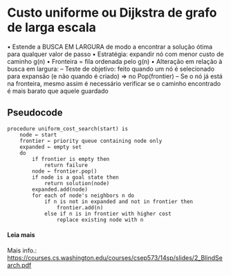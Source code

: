 # Custo uniforme ou Dijkstra de grafo de larga escala

• Estende a BUSCA EM LARGURA de modo a encontrar a solução ótima para
qualquer valor de passo
• Estratégia: expandir nó com menor custo de caminho g(n)
• Fronteira = fila ordenada pelo g(n)
• Alteração em relação à busca em largura:
	– Teste de objetivo: feito quando um nó é selecionado para expansão
(e não quando é criado) => no Pop(frontier)
	– Se o nó já está na fronteira, mesmo assim é necessário verificar se o
caminho encontrado é mais barato que aquele guardado

## Pseudocode
```
procedure uniform_cost_search(start) is
    node ← start
    frontier ← priority queue containing node only
    expanded ← empty set
    do
        if frontier is empty then
            return failure
        node ← frontier.pop()
        if node is a goal state then
            return solution(node)
        expanded.add(node)
        for each of node's neighbors n do
            if n is not in expanded and not in frontier then
                frontier.add(n)
            else if n is in frontier with higher cost
                replace existing node with n
```

#### Leia mais
Mais info.: https://courses.cs.washington.edu/courses/csep573/14sp/slides/2_BlindSearch.pdf
